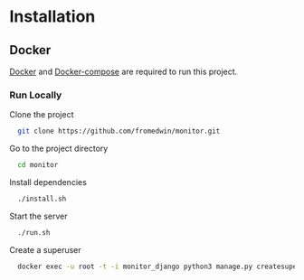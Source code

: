 # Installation

## Docker

[Docker](https://www.docker.com/) and [Docker-compose](https://docs.docker.com/compose/) are required to run this project.

### Run Locally

Clone the project

```bash
  git clone https://github.com/fromedwin/monitor.git
```

Go to the project directory

```bash
  cd monitor
```

Install dependencies

```bash
  ./install.sh
```

Start the server

```bash
  ./run.sh
```

Create a superuser

```bash
  docker exec -u root -t -i monitor_django python3 manage.py createsuperuser
```